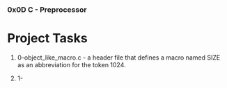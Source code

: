 ### 0x0D C - Preprocessor
# Project Tasks

1. 0-object_like_macro.c - a header file that defines a macro named SIZE as an abbreviation for the token 1024.

2. 1-
